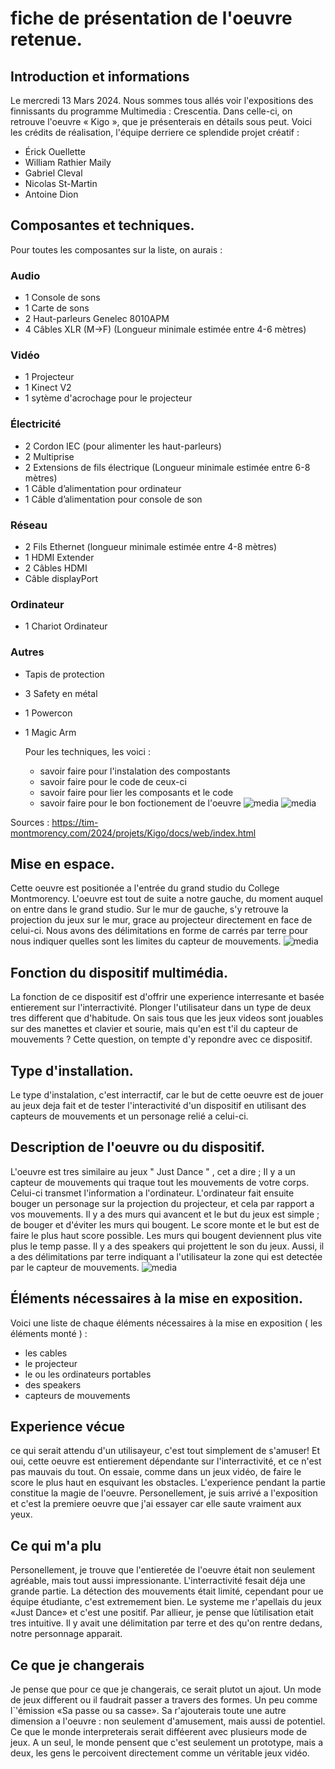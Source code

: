# fiche de présentation de l'oeuvre retenue.

## Introduction et informations
Le mercredi 13 Mars 2024. Nous sommes tous allés voir l'expositions des finnissants du programme Multimedia : Crescentia. Dans celle-ci, on retrouve l'oeuvre « Kigo », que je présenterais en détails sous peut. Voici les crédits de réalisation, l'équipe derriere ce splendide projet créatif :

- Érick Ouellette
- William Rathier Maily
- Gabriel Cleval
- Nicolas St-Martin
- Antoine Dion


## Composantes et techniques.
Pour toutes les composantes sur la liste, on aurais :


### Audio
- 1 Console de sons
- 1 Carte de sons
- 2 Haut-parleurs Genelec 8010APM
- 4 Câbles XLR (M->F) (Longueur minimale estimée entre 4-6 mètres)
### Vidéo
- 1 Projecteur
- 1 Kinect V2
- 1 sytème d'acrochage pour le projecteur
### Électricité
- 2 Cordon IEC (pour alimenter les haut-parleurs)
- 2 Multiprise
- 2 Extensions de fils électrique (Longueur minimale estimée entre 6-8 mètres)
- 1 Câble d’alimentation pour ordinateur
- 1 Câble d’alimentation pour console de son
### Réseau
- 2 Fils Ethernet (longueur minimale estimée entre 4-8 mètres)
- 1 HDMI Extender
- 2 Câbles HDMI
- Câble displayPort
### Ordinateur
- 1 Chariot Ordinateur
### Autres
- Tapis de protection
- 3 Safety en métal
- 1 Powercon
- 1 Magic Arm

  Pour les techniques, les voici :

  - savoir faire pour l'instalation des compostants
  - savoir faire pour le code de ceux-ci
  - savoir faire pour lier les composants et le code
  - savoir faire pour le bon foctionement de l'oeuvre
![media](media/cables_realisation.jpeg)
![media](media/speaker.jpeg)

Sources : https://tim-montmorency.com/2024/projets/Kigo/docs/web/index.html


## Mise en espace.
Cette oeuvre est positionée a l'entrée du grand studio du College Montmorency. L'oeuvre est tout de suite a notre gauche, du moment auquel on entre dans le grand studio. Sur le mur de gauche, s'y retrouve la projection du jeux sur le mur, grace au projecteur directement en face de celui-ci. Nous avons des délimitations en forme de carrés par terre pour nous indiquer quelles sont les limites du capteur de mouvements.
![media](media/dispositif2.jpeg)

## Fonction du dispositif multimédia.
La fonction de ce dispositif est d'offrir une experience interresante et basée entierement sur l'interractivité. Plonger l'utilisateur dans un type de deux tres different que d'habitude. On sais tous que les jeux videos sont jouables sur des manettes et clavier et sourie, mais qu'en est t'il du capteur de mouvements ? Cette question, on tempte d'y repondre avec ce dispositif. 


## Type d'installation.
Le type d'instalation, c'est interractif, car le but de cette oeuvre est de jouer au jeux deja fait et de tester l'interactivité d'un dispositif en utilisant des capteurs de mouvements et un personage relié a celui-ci.


## Description de l'oeuvre ou du dispositif.
L'oeuvre est tres similaire au jeux " Just Dance " , cet a dire ; Il y a un capteur de mouvements qui traque tout les mouvements de votre corps. Celui-ci transmet l'information a l'ordinateur. L'ordinateur fait ensuite bouger un personage sur la projection du projecteur, et cela par rapport a vos mouvements. Il y a des murs qui avancent et le but du jeux est simple ; de bouger et d'éviter les murs qui bougent. Le score monte et le but est de faire le plus haut score possible. Les murs qui bougent deviennent plus vite plus le temp passe. Il y a des speakers qui projettent le son du jeux. Aussi, il  a des délimitations par terre indiquant a l'utilisateur la zone qui est detectée par le capteur de mouvements.
![media](media/dispositif1.jpeg.jpeg)


## Éléments nécessaires à la mise en exposition.
Voici une liste de chaque éléments nécessaires à la mise en exposition ( les éléments monté ) :

- les cables
- le projecteur
- le ou les ordinateurs portables
- des speakers
- capteurs de mouvements

## Experience vécue
ce qui serait attendu d'un utilisayeur, c'est tout simplement de s'amuser! Et oui, cette oeuvre est entierement dépendante sur l'interractivité, et ce n'est pas mauvais du tout. On essaie, comme dans un jeux vidéo, de faire le score le plus haut en esquivant les obstacles. L'experience pendant la partie constitue la magie de l'oeuvre. Personellement, je suis arrivé a l'exposition et c'est la premiere oeuvre que j'ai essayer car elle saute vraiment aux yeux.



## Ce qui m'a plu
Personellement, je trouve que l'entieretée de l'oeuvre était non seulement agréable, mais tout aussi impressionante. L'interractivité fesait déja une grande partie. La détection des mouvements était limité, cependant pour ue équipe étudiante, c'est extremement bien. Le systeme me r'apellais du jeux «Just Dance» et c'est une positif. Par allieur, je pense que lùtilisation etait tres intuitive. Il y avait une délimitation par terre et des qu'on rentre dedans, notre personnage apparait.

## Ce que je changerais
Je pense que pour ce que je changerais, ce serait plutot un ajout. Un mode de jeux different ou il faudrait passer a travers des formes. Un peu comme l`'émission «Sa passe ou sa casse». Sa r'ajouterais toute une autre dimension a l'oeuvre : non seulement d'amusement, mais aussi de potentiel. Ce que le monde interpreterais serait difféerent avec plusieurs mode de jeux. A un seul, le monde pensent que c'est seulement un prototype, mais a deux, les gens le percoivent directement comme un véritable jeux vidéo.























